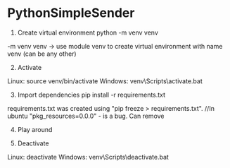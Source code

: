 # PythonSimpleSender

1. Create virtual environment
python -m venv venv

-m venv venv -> use module venv to create virtual environment with name venv (can be any other)

2. Activate

Linux:
source venv/bin/activate
Windows:
venv\Scripts\activate.bat

3. Import dependencies
pip install -r requirements.txt

requirements.txt was created using "pip freeze > requirements.txt".
//In ubuntu "pkg_resources=0.0.0" - is a bug. Can remove

4. Play around

5. Deactivate

Linux:
deactivate
Windows:
venv\Scripts\deactivate.bat
